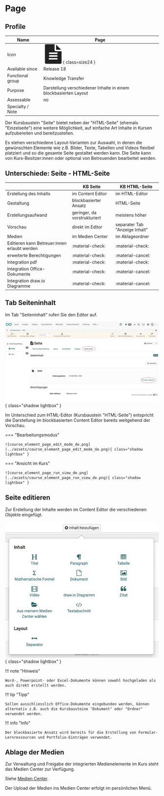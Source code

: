 # Page


## Profile

Name | Page
---------|----------
Icon | ![Page Icon](assets/page.png){ class=size24 }
Available since | Release 18
Functional group | Knowledge Transfer
Purpose | Darstellung verschiedener Inhalte in einem blockbasierten Layout
Assessable | no
Specialty / Note | 


Der Kursbaustein "Seite" bietet neben der "HTML-Seite" (ehemals "Einzelseite") eine weitere Möglichkeit, auf einfache Art Inhalte in Kursen aufzubereiten und bereitzustellen.

 Es stehen verschiedene Layout-Varianten zur Auswahl, in denen die gewünschten Elemente wie z.B. Bilder, Texte, Tabellen und Videos flexibel platziert und so die gesamte Seite gestaltet werden kann. Die Seite kann von Kurs-Besitzer:innen oder optional von Betreuenden bearbeitet werden.


## Unterschiede: Seite - HTML-Seite


|                        | KB Seite                       | KB HTML-Seite                  |
| -----------------------| ------------------------------ | ------------------------------ |
| Erstellung des Inhalts | im Content Editor              | im HTML-Editor                 |
| Gestaltung             | blockbasierter Ansatz          | HTML-Seite                     |
| Erstellungsaufwand     | geringer, da vorstrukturiert   | meistens höher                 |
| Vorschau               | direkt im Editor               | separater Tab "Anzeige Inhalt" |
| Medien                 | im Medien Center               | im Ablageordner                |
| Editieren kann Betreuer:innen erlaubt werden  | :material-check: | :material-check:      |
| erweiterte Berechtigungen                     | :material-check: | :material-cancel:     |
| Integration pdf        | :material-check:               | :material-check:               |
| Integration Office-Dokumente | :material-check:         | :material-cancel:              |
| Integration draw.io Diagramme        | :material-check: | :material-cancel:     |


## Tab Seiteninhalt

Im Tab "Seiteninhalt" rufen Sie den Editor auf.

![course_element_page_tab_seiteninhalt_de.png](assets/course_element_page_tab_seiteninhalt_de.png){ class="shadow lightbox" }

Im Unterschied zum HTML-Editor (Kursbaustein "HTML-Seite") entspricht die Darstellung im blockbasierten Content Editor bereits weitgehend der Vorschau.

=== "Bearbeitungsmodus"

    ![course_element_page_edit_mode_de.png](../assets/course_element_page_edit_mode_de.png){ class="shadow lightbox" }

=== "Ansicht im Kurs"

    ![course_element_page_run_view_de.png](../assets/course_element_page_run_view_de.png){ class="shadow lightbox" }



## Seite editieren

Zur Erstellung der Inhalte werden im Content Editor die verschiedenen Objekte eingefügt.

![course_element_page_inhalt_de.png](assets/course_element_page_inhalt_de.png){ class="shadow lightbox" }


!!! note "Hinweis"

    Word-, Powerpoint- oder Excel-Dokumente können sowohl hochgeladen als auch direkt erstellt werden. 


!!! tip "Tipp"

    Sollen ausschliesslich Office-Dokumente eingebunden werden, können alternativ z.B. auch die Kursbausteine "Dokument" oder "Ordner" verwendet werden.


!!! info "Info"

    Der blockbasierte Ansatz wird bereits für die Erstellung von Formular-Lernressourcen und Portfolio-Einträgen verwendet.


## Ablage der Medien

Zur Verwaltung und Freigabe der integrierten Medienelemente im Kurs steht das Medien Center zur Verfügung.

Siehe [Medien Center](https://docs.openolat.org/de/manual_user/personal_menu/Media_Center/#dokument-hinzufugen).

Der Upload der Medien ins Medien Center erfolgt im persönlichen Menü.



